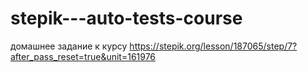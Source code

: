 ﻿# stepik---auto-tests-course
домашнее задание к курсу
https://stepik.org/lesson/187065/step/7?after_pass_reset=true&unit=161976